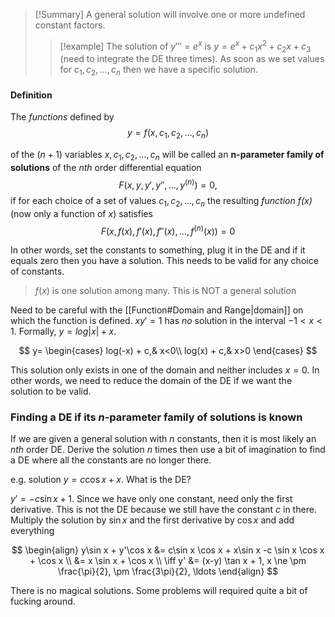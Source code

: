

> [!Summary]
> A general solution will involve one or more undefined constant factors.
> 
> > [!example]
> > The solution of $y'''=e^x$ is $y=e^x + c_1x^2 + c_2x + c_3$ (need to integrate the DE three times). As soon as we set values for $c_1, c_2, \ldots, c_n$ then we have a specific solution.


#### Definition

The *functions* defined by 
$$y=f(x, c_1, c_2, \ldots, c_n)$$

of the $(n+1)$ variables $x, c_1, c_2, \ldots, c_n$ will be called an **n-parameter family of solutions** of the *nth* order differential equation
$$F(x, y, y', y'', ..., y^{(n)})=0,$$
if for each choice of a set of values $c_1, c_2, \ldots, c_n$ the resulting *function f(x)* (now only a function of *x*) satisfies
$$F(x, f(x), f'(x), f''(x), ..., f^{(n)}(x))=0$$

In other words, set the constants to something, plug it in the DE and if it equals zero then you have a solution. This needs to be valid for any choice of constants.

> $f(x)$ is one solution among many. This is NOT a general solution

Need to be careful with the [[Function#Domain and Range|domain]] on which the function is defined. $xy'=1$ has *no* solution in the interval $-1 < x < 1$. Formally, $y=log|x| + x$.

$$
y= 
\begin{cases}
log(-x) + c,&  x<0\\
log(x) + c,&  x>0
\end{cases}
$$

This solution only exists in one of the domain and neither includes $x=0$. In other words, we need to reduce the domain of the DE if we want the solution to be valid.

### Finding a DE if its *n*-parameter family of solutions is known

If we are given a general solution with *n* constants, then it is most likely an *nth* order DE. Derive the solution *n* times then use a bit of imagination to find a DE where all the constants are no longer there.

e.g. solution $y=c \cos x+x$. What is the DE?

$y'=-c \sin x + 1$. Since we have only one constant, need only the first derivative. This is not the DE because we still have the constant *c* in there. Multiply the solution by $\sin x$ and the first derivative by $\cos x$ and add everything

$$
\begin{align}
y\sin x + y'\cos x &= c\sin x \cos x + x\sin x -c \sin x \cos x + \cos x \\
&= x \sin x + \cos x \\
\iff y' &=  (x-y) \tan x + 1, x \ne \pm \frac{\pi}{2}, \pm \frac{3\pi}{2}, \ldots  
\end{align}
$$

There is no magical solutions. Some problems will required quite a bit of fucking around.